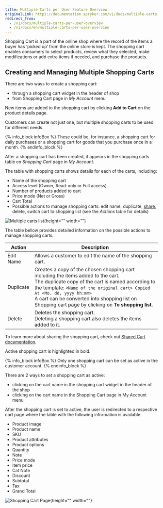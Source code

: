 ```yaml
---
title: Multiple Carts per User Feature Overview
originalLink: https://documentation.spryker.com/v1/docs/multiple-carts-per-user-overview
redirect_from:
  - /v1/docs/multiple-carts-per-user-overview
  - /v1/docs/en/multiple-carts-per-user-overview
---
```


Shopping Cart is a part of the online shop where the record of the items a buyer has ‘picked up’ from the online store is kept. The shopping cart enables consumers to select products, review what they selected, make modifications or add extra items if needed, and purchase the products.

## Creating and Managing Multiple Shopping Carts
There are two ways to create a shopping cart:

* through a shopping cart widget in the header of shop
* from Shopping Cart page in *My Account* menu

New items are added to the shopping cart by clicking **Add to Cart** on the product details page.

Customers can create not just one, but multiple shopping carts to be used for different needs.

{% info_block infoBox %}
These could be, for instance, a shopping cart for daily purchases or a shopping cart for goods that you purchase once in a month.
{% endinfo_block %}

After a shopping cart has been created, it appears in the shopping carts table on _Shopping Cart_ page in _My Account_.

The table with shopping carts shows details for each of the carts, including:

* Name of the shopping cart
* Access level (Owner, Read-only or Full access)
* Number of products added to cart
* Price mode (Net or Gross)
* Cart Total
* Possible actions to manage shopping carts: edit name, duplicate, [share](/docs/scos/dev/features/201811.0/shopping-cart/shared-cart/shared-cart-feature-overview.html), delete, switch cart to shopping list (see the *Actions* table for details)

![Multiple carts list](https://spryker.s3.eu-central-1.amazonaws.com/docs/Features/Shopping+Cart/Cart/Multiple+Carts+per+User+Feature+Overview/multiple-carts-list.png){height="" width=""}

The table bellow provides detailed information on the possible actions to manage shopping carts.

| Action | Description |
| --- | --- |
| Edit Name | Allows a customer to edit the name of the shopping cart. |
| Duplicate | Creates a copy of the chosen shopping cart including the items added to the cart.<br>The duplicate copy of the cart is named according to the template: `<Name of the original cart> Copied At <Mo. dd, yyyy hh:mm>` <br>A cart can be converted into shopping list on Shopping cart page by clicking on **To shopping list**.|
| Delete | Deletes the shopping cart. <br>Deleting a shopping cart also deletes the items added to it. |

To learn more about sharing the shopping cart, check out [Shared Cart documentation](/docs/scos/dev/features/201811.0/shopping-cart/shared-cart/shared-cart-feature-overview.html).

Active shopping cart is highlighted in bold.

{% info_block infoBox %}
Only one shopping cart can be set as active in the customer account.
{% endinfo_block %}

There are 2 ways to set a shopping cart as active:

* clicking on the cart name in the shopping cart widget in the header of the shop
* clicking on the cart name in the Shopping Cart page in My Account menu

After the shopping cart is set to active, the user is redirected to a respective cart page where the table with the following information is available:

* Product image
* Product name
* SKU
* Product attributes
* Product options
* Quantity
* Note
* Price mode
* Item price
* Cat Note
* Discount
* Subtotal
* Tax
* Grand Total

![Shopping Cart Page](https://spryker.s3.eu-central-1.amazonaws.com/docs/Features/Shopping+Cart/Cart/Multiple+Carts+per+User+Feature+Overview/shopping-cart-page.png){height="" width=""}


<!--**See also:**

* Learn about MultiCart module
* Learn about MultiCartDataImport module
-->

<!-- Last review date: Oct 29, 2018 -- by Andrew Chekanov -->
